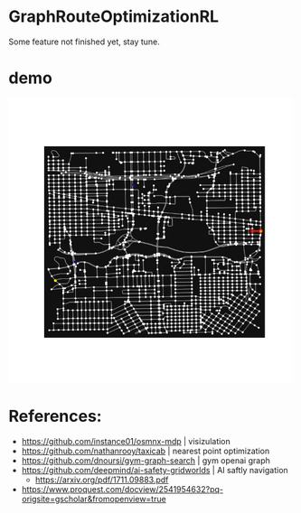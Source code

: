 # GraphRouteOptimizationRL
Some feature not finished yet, stay tune. 
# demo

![demo images](images/example/eval_video.gif)

# References:
+ https://github.com/instance01/osmnx-mdp | visizulation
+ https://github.com/nathanrooy/taxicab | nearest point optimization
+ https://github.com/dnoursi/gym-graph-search | gym openai graph
+ https://github.com/deepmind/ai-safety-gridworlds | AI saftly navigation 
  - https://arxiv.org/pdf/1711.09883.pdf
+ https://www.proquest.com/docview/2541954632?pq-origsite=gscholar&fromopenview=true
